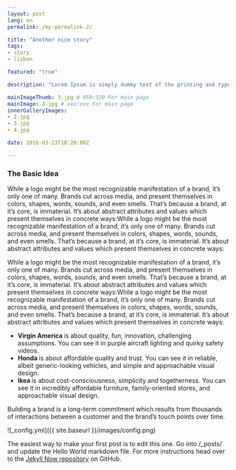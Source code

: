 ```yaml
---
layout: post
lang: en
permalink: /my-permalink-2/

title: "Another nice story"
tags:
- story
- lisbon

featured: "true"

description: "Lorem Ipsum is simply dummy text of the printing and typesetting industry. Lorem Ipsum is simply dummy text of the printing and typesetting industry. Lorem Ipsum is simply dummy text of the printing and typesetting industry."

mainImageThumb: 3.jpg # 950:320 For main page
mainImage: 3.jpg # xxx:xxx For main page
innerGalleryImages:
- 2.jpg
- 3.jpg
- 4.jpg

date: 2016-03-23T10:20:00Z

---
```


<h3>The Basic Idea</h3>
<p>While a logo might be the most recognizable manifestation of a brand, it’s only one of many. Brands cut across media, and present themselves in colors, shapes, words, sounds, and even smells. That’s because a brand, at it’s core, is immaterial. It’s about abstract attributes and values which present themselves in concrete ways:While a logo might be the most recognizable manifestation of a brand, it’s only one of many. Brands cut across media, and present themselves in colors, shapes, words, sounds, and even smells. That’s because a brand, at it’s core, is immaterial. It’s about abstract attributes and values which present themselves in concrete ways:</p>

<p>While a logo might be the most recognizable manifestation of a brand, it’s only one of many. Brands cut across media, and present themselves in colors, shapes, words, sounds, and even smells. That’s because a brand, at it’s core, is immaterial. It’s about abstract attributes and values which present themselves in concrete ways:While a logo might be the most recognizable manifestation of a brand, it’s only one of many. Brands cut across media, and present themselves in colors, shapes, words, sounds, and even smells. That’s because a brand, at it’s core, is immaterial. It’s about abstract attributes and values which present themselves in concrete ways:</p>
<ul>
<li><b>Virgin America </b>is about quality, fun, innovation, challenging assumptions. You can see it in purple aircraft lighting and quirky safety videos.</li>
<li><b>Honda </b>is about affordable quality and trust. You can see it in reliable, albeit generic-looking vehicles, and simple and approachable visual design.</li>
<li><b>Ikea </b>is about cost-consciousness, simplicity and togetherness. You can see it in incredibly affordable furniture, family-oriented stores, and approachable visual design.</li>
</ul>
<p>Building a brand is a long-term commitment which results from thousands of interactions between a customer and the brand’s touch points over time.</p>

![_config.yml]({{ site.baseurl }}/images/config.png)

The easiest way to make your first post is to edit this one. Go into /_posts/ and update the Hello World markdown file. For more instructions head over to the [Jekyll Now repository](https://github.com/barryclark/jekyll-now) on GitHub.

